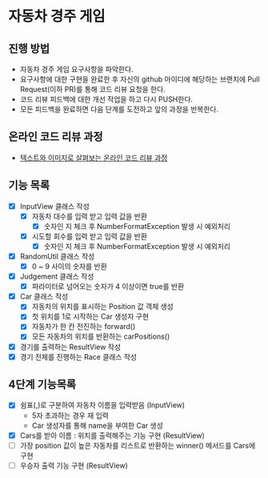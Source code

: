 # 자동차 경주 게임
## 진행 방법
* 자동차 경주 게임 요구사항을 파악한다.
* 요구사항에 대한 구현을 완료한 후 자신의 github 아이디에 해당하는 브랜치에 Pull Request(이하 PR)를 통해 코드 리뷰 요청을 한다.
* 코드 리뷰 피드백에 대한 개선 작업을 하고 다시 PUSH한다.
* 모든 피드백을 완료하면 다음 단계를 도전하고 앞의 과정을 반복한다.

## 온라인 코드 리뷰 과정
* [텍스트와 이미지로 살펴보는 온라인 코드 리뷰 과정](https://github.com/next-step/nextstep-docs/tree/master/codereview)

## 기능 목록
- [X] InputView 클래스 작성
  - [X] 자동차 대수를 입력 받고 입력 값을 반환
    - [X] 숫자인 지 체크 후 NumberFormatException 발생 시 예외처리
  - [X] 시도할 회수를 입력 받고 입력 값을 반환
    - [X] 숫자인 지 체크 후 NumberFormatException 발생 시 예외처리
- [X] RandomUtil 클래스 작성
  - [X] 0 ~ 9 사이의 숫자를 반환
- [X] Judgement 클래스 작성
  - [X] 파라미터로 넘어오는 숫자가 4 이상이면 true를 반환
- [X] Car 클래스 작성
  - [X] 자동차의 위치를 표시하는 Position 값 객체 생성
  - [X] 첫 위치를 1로 시작하는 Car 생성자 구현
  - [X] 자동차가 한 칸 전진하는 forward() 
  - [X] 모든 자동차의 위치를 반환하는 carPositions()
- [X] 경기를 출력하는 ResultView 작성
- [X] 경기 전체를 진행하는 Race 클래스 작성

## 4단계 기능목록
- [X] 쉼표(,)로 구분하여 자동차 이름을 입력받음 (InputView)
  - 5자 초과하는 경우 재 입력
  - Car 생성자를 통해 name을 부여한 Car 생성
- [X] Cars를 받아 이름 : 위치를 출력해주는 기능 구현 (ResultView)
- [ ] 가장 position 값이 높은 자동차를 리스트로 반환하는 winner() 메서드를 Cars에 구현
- [ ] 우승자 출력 기능 구현 (ResultView)